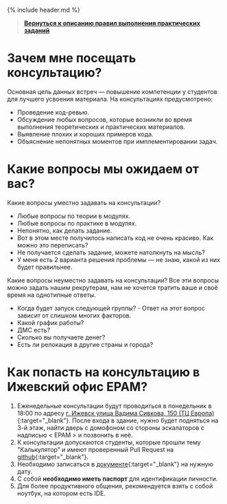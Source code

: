 {% include header.md %}

>
>**[Вернуться к описанию правил выполнения практических заданий]({{site.materialsurl}}general/practical_tasks_completing_rules)**
>

Зачем мне посещать консультацию? 
===

Основная цель данных встреч — повышение компетенции у студентов для лучшего усвоения материала. На консультациях предусмотрено:
* Проведение код-ревью.
* Обсуждение любых вопросов, которые возникли во время выполнения теоретических и практических материалов.
* Выявление плохих и хороших примеров кода.
* Объяснение непонятных моментов при имплементировании задач.

Какие вопросы мы ожидаем от вас? 
===

Какие вопросы уместно задавать на консультации?
* Любые вопросы по теории в модулях.
* Любые вопросы по практике в модулях.
* Непонятно, как делать задание.
* Вот в этом месте получилось написать код не очень красиво. Как можно это переписать?
* Не получается сделать задание, можете натолкнуть на мысль?
* У меня есть 2 варианта решения проблемы — не знаю, какой из них будет правильнее.

Какие вопросы неуместно задавать на консультации? Все эти вопросы можно задать нашим рекрутерам, нам не хочется тратить 
ваше и своё время на однотипные ответы.
* Когда будет запуск следующей группы? - Ответ на этот вопрос зависит от слишком многих факторов.
* Какой график работы?
* ДМС есть?
* Сколько вы получаете денег?
* Есть ли релокация в другие страны и города?  

Как попасть на консультацию в Ижевский офис EPAM?
===

1. Еженедельные консультации будут проводиться в понедельник в 18:00 по адресу [г. Ижевск улица Вадима Сивкова, 150 (ТЦ Европа)](https://www.google.ru/maps/place/%D1%83%D0%BB.+%D0%92.+%D0%A1%D0%B8%D0%B2%D0%BA%D0%BE%D0%B2%D0%B0,+150,+%D0%98%D0%B6%D0%B5%D0%B2%D1%81%D0%BA,+%D1%80%D0%B5%D1%81%D0%BF%D1%83%D0%B1%D0%BB%D0%B8%D0%BA%D0%B0+%D0%A3%D0%B4%D0%BC%D1%83%D1%80%D1%82%D0%B8%D1%8F,+426008/@56.8415921,53.2056326,17z/data=!3m1!4b1!4m5!3m4!1s0x43e13937a4c734e5:0xc299289fd988812c!8m2!3d56.8415892!4d53.2078213?hl=ru){:target="_blank"}.
После входа в здание, нужно будет подняться на 3-й этаж, найти дверь с домофоном со стороны эскалаторов с надписью < EPAM > и позвонить в неё.
1. К консультации допускаются студенты, которые прошли тему "Калькулятор" и имеют проверенный Pull Request на [github](https://github.com/){:target="_blank"}.
1. Необходимо записаться в [документе](https://docs.google.com/spreadsheets/d/1F-VLL99uhaUMEBHFfO9PZl4dytw0F3edykgjOOfcHLg/edit?usp=sharing){:target="_blank"} на нужную дату.
1. С собой **необходимо иметь паспорт** для идентификации личности.
1. Для более продуктивного общения, рекомендуется взять с собой ноутбук, на котором есть IDE. 
